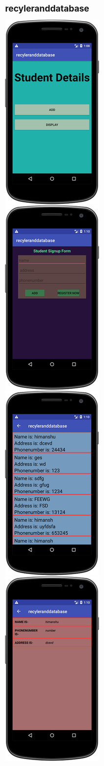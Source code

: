 # recyleranddatabase
![alt text](https://github.com/himanshuchugh1999/recyleranddatabase/blob/master/hh.png)
![alt text](https://github.com/himanshuchugh1999/recyleranddatabase/blob/master/f.png)
![alt text](https://github.com/himanshuchugh1999/recyleranddatabase/blob/master/a.png)
![alt text](https://github.com/himanshuchugh1999/recyleranddatabase/blob/master/q.png)
